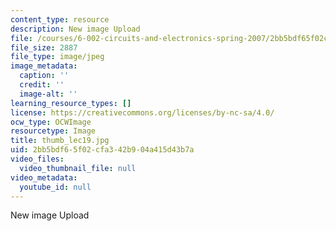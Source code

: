 ```yaml
---
content_type: resource
description: New image Upload
file: /courses/6-002-circuits-and-electronics-spring-2007/2bb5bdf65f02cfa342b904a415d43b7a_thumb_lec19.jpg
file_size: 2887
file_type: image/jpeg
image_metadata:
  caption: ''
  credit: ''
  image-alt: ''
learning_resource_types: []
license: https://creativecommons.org/licenses/by-nc-sa/4.0/
ocw_type: OCWImage
resourcetype: Image
title: thumb_lec19.jpg
uid: 2bb5bdf6-5f02-cfa3-42b9-04a415d43b7a
video_files:
  video_thumbnail_file: null
video_metadata:
  youtube_id: null
---
```

New image Upload